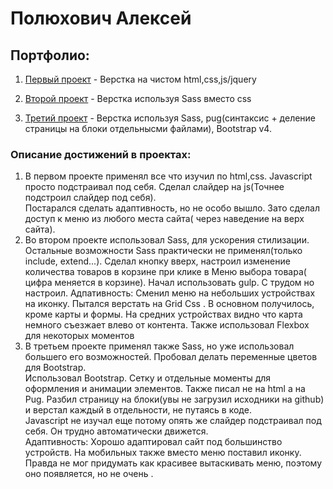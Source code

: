 
# Полюхович Алексей
## Портфолио:


1. [Первый проект](https://alexpol19.github.io/EO/ "English Online") - Верстка на чистом html,css,js/jquery

2. [Второй проект](https://alexpol19.github.io/Burgers/ "Burgers") - Верстка используя Sass вместо css

3. [Третий проект](https://alexpol19.github.io/Piroll/ "Piroll") - Верстка используя Sass, pug(синтаксис + деление страницы на блоки отдельнысми файлами), Bootstrap v4.

### Описание достижений в проектах:
1. В первом проекте применял все что изучил по html,css. Javascript просто подстраивал под себя.
Сделал слайдер на js(Точнее подстроил слайдер под себя).  
Постарался сделать адаптивность, но не особо вышло. Зато сделал доступ к меню из любого места сайта( через наведение на верх сайта).
2. Во втором проекте использовал Sass, для ускорения стилизации. Остальные возможности Sass практически не применял(только include, extend...). Сделал кнопку вверх, настроил изменение количества товаров в корзине при клике в Меню выбора товара( цифра меняется в корзине). 
Начал использовать gulp. С трудом но настроил. 
Адпативность: Сменил меню на небольших устройствах на иконку. Пытался верстать на Grid Css . В основном получилось, кроме карты и формы. На средних устройствах видно что карта немного съезжает влево от контента. Также использовал Flexbox для некоторых моментов
3. В третьем проекте применял также Sass, но уже использовал большего его возможностей. Пробовал делать переменные цветов для Bootstrap.  
Использовал Bootstrap. Сетку и отдельные моменты для оформления и анимации элементов. 
Также писал не на html а на Pug. Разбил страницу на блоки(увы не загрузил исходники на github) и верстал каждый в отдельности, не путаясь в коде.  
Javascript не изучал еще потому опять же слайдер подстраивал под себя. Он трудно автоматически движется.  
Адаптивность: Хорошо адаптировал сайт под большинство устройств. На мобильных также вместо меню поставил иконку. Правда не мог придумать как красивее вытаскивать меню, поэтому оно появляется, но не очень .
